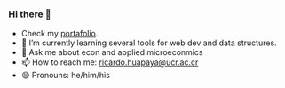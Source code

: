 ### Hi there 👋

- Check my [portafolio](https://ricardohuapaya.github.io/).
- 🌱 I’m currently learning several tools for web dev and data structures.
- 💬 Ask me about econ and applied microeconmics
- 📫 How to reach me: ricardo.huapaya@ucr.ac.cr 
- 😄 Pronouns: he/him/his

